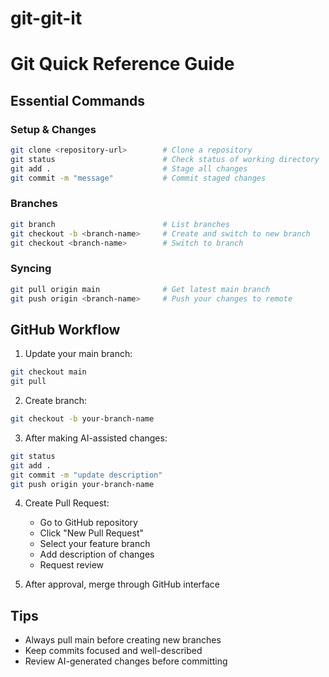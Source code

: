 # git-git-it


# Git Quick Reference Guide

## Essential Commands

### Setup & Changes
```bash
git clone <repository-url>        # Clone a repository
git status                        # Check status of working directory
git add .                         # Stage all changes
git commit -m "message"           # Commit staged changes
```

### Branches
```bash
git branch                        # List branches
git checkout -b <branch-name>     # Create and switch to new branch
git checkout <branch-name>        # Switch to branch
```

### Syncing
```bash
git pull origin main              # Get latest main branch
git push origin <branch-name>     # Push your changes to remote
```

## GitHub Workflow

1. Update your main branch:
```bash
git checkout main
git pull
```

2. Create branch:
```bash
git checkout -b your-branch-name
```

3. After making AI-assisted changes:
```bash
git status
git add .
git commit -m "update description"
git push origin your-branch-name
```

4. Create Pull Request:
   - Go to GitHub repository
   - Click "New Pull Request"
   - Select your feature branch
   - Add description of changes
   - Request review

5. After approval, merge through GitHub interface

## Tips
- Always pull main before creating new branches
- Keep commits focused and well-described
- Review AI-generated changes before committing

